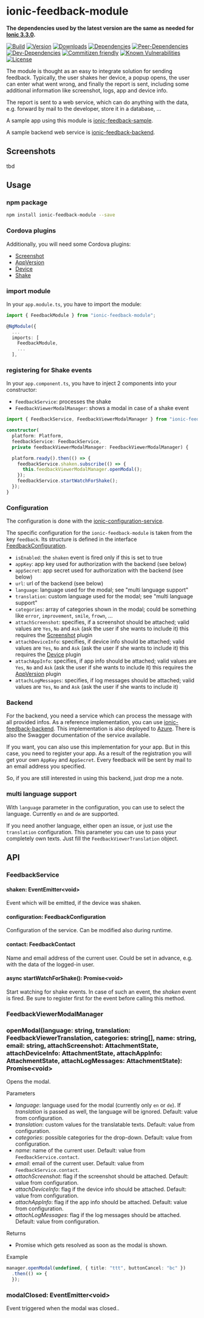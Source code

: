 # ionic-feedback-module

**The dependencies used by the latest version are the same as needed for [Ionic 3.3.0](https://github.com/driftyco/ionic/blob/master/CHANGELOG.md).**

[![Build](https://travis-ci.org/Ritzlgrmft/ionic-feedback-module.svg?branch=master)](https://travis-ci.org/Ritzlgrmft/ionic-feedback-module)
[![Version](https://badge.fury.io/js/ionic-feedback-module.svg)](https://www.npmjs.com/package/ionic-feedback-module)
[![Downloads](https://img.shields.io/npm/dt/ionic-feedback-module.svg)](https://www.npmjs.com/package/ionic-feedback-module)
[![Dependencies](https://david-dm.org/ritzlgrmft/ionic-feedback-module/master/status.svg)](https://david-dm.org/ritzlgrmft/ionic-feedback-module/master)
[![Peer-Dependencies](https://david-dm.org/ritzlgrmft/ionic-feedback-module/master/peer-status.svg)](https://david-dm.org/ritzlgrmft/ionic-feedback-module/master?type=peer)
[![Dev-Dependencies](https://david-dm.org/ritzlgrmft/ionic-feedback-module/master/dev-status.svg)](https://david-dm.org/ritzlgrmft/ionic-feedback-module/master?type=dev)
[![Commitizen friendly](https://img.shields.io/badge/commitizen-friendly-brightgreen.svg)](http://commitizen.github.io/cz-cli/)
[![Known Vulnerabilities](https://snyk.io/test/github/ritzlgrmft/ionic-feedback-module/badge.svg)](https://snyk.io/test/github/ritzlgrmft/ionic-feedback-module)
[![License](https://img.shields.io/npm/l/ionic-feedback-module.svg)](https://www.npmjs.com/package/ionic-feedback-module)

The module is thought as an easy to integrate solution for sending feedback. Typically, the user shakes her device, a popup opens, the user can enter what went wrong, and finally the report is sent, including some additional information like screenshot, logs, app and device info.

The report is sent to a web service, which can do anything with the data, e.g. forward by mail to the
developer, store it in a database, ...

A sample app using this module is [ionic-feedback-sample](https://github.com/Ritzlgrmft/ionic-feedback-sample).

A sample backend web service is [ionic-feedback-backend](https://github.com/Ritzlgrmft/ionic-feedback-backend).

## Screenshots

tbd

## Usage

### npm package

```bash
npm install ionic-feedback-module --save
```

### Cordova plugins

Additionally, you will need some Cordova plugins:

- [Screenshot](https://github.com/gitawego/cordova-screenshot)
- [AppVersion](https://github.com/whiteoctober/cordova-plugin-app-version)
- [Device](https://github.com/apache/cordova-plugin-device)
- [Shake](https://github.com/leecrossley/cordova-plugin-shake)

### import module

In your `app.module.ts`, you have to import the module:

```typescript
import { FeedbackModule } from "ionic-feedback-module";

@NgModule({
  ...
  imports: [
    FeedbackModule,
    ...
  ],
```

### registering for Shake events

In your `app.component.ts`, you have to inject 2 components into your constructor:

- `FeedbackService`: processes the shake
- `FeedbackViewerModalManager`: shows a modal in case of a shake event

```typescript
import { FeedbackService, FeedbackViewerModalManager } from "ionic-feedback-module";

constructor(
  platform: Platform,
  feedbackService: FeedbackService,
  private feedbackViewerModalManager: FeedbackViewerModalManager) {

  platform.ready().then(() => {
    feedbackService.shaken.subscribe(() => {
      this.feedbackViewerModalManager.openModal();
    });
    feedbackService.startWatchForShake();
  });
}
```

### Configuration

The configuration is done with the [ionic-configuration-service](https://github.com/Ritzlgrmft/ionic-configuration-service).

The specific configuration for the `ionic-feedback-module` is taken from the key `feedback`.
Its structure is defined in the interface [FeedbackConfiguration](src/feedback-configuration.model.ts).

- `isEnabled`: the `shaken` event is fired only if this is set to true
- `appKey`: app key used for authorization with the backend (see below)
- `appSecret`: app secret used for authorization with the backend (see below)
- `url`: url of the backend (see below)
- `language`: language used for the modal; see "multi language support"
- `translation`: custom language used for the modal; see "multi language support"
- `categories`: array of categories shown in the modal; could be something like `error`, `improvement`, `smile`, `frown`, ...
- `attachScreenshot`: specifies, if a screenshot should be attached; valid values are `Yes`, `No` and `Ask` (ask the user if she wants to include it)
  this requires the [Screenshot](https://github.com/gitawego/cordova-screenshot) plugin
- `attachDeviceInfo`: specifies, if device info should be attached; valid values are `Yes`, `No` and `Ask` (ask the user if she wants to include it)
  this requires the [Device](https://github.com/apache/cordova-plugin-device) plugin
- `attachAppInfo`: specifies, if app info should be attached; valid values are `Yes`, `No` and `Ask` (ask the user if she wants to include it)
  this requires the [AppVersion](https://github.com/whiteoctober/cordova-plugin-app-version) plugin
- `attachLogMessages`: specifies, if log messages should be attached; valid values are `Yes`, `No` and `Ask` (ask the user if she wants to include it)

### Backend

For the backend, you need a service which can process the message with all provided infos.
As a reference implementation, you can use [ionic-feedback-backend](https://github.com/Ritzlgrmft/ionic-feedback-backend). This implementation is also deployed
to [Azure](https://ionic-feedback-backend.azurewebsites.net). There is also the Swagger documentation
of the service available.

If you want, you can also use this implementation for your app. But in this case, you need to register
your app. As a result of the registration you will get your own `AppKey` and `AppSecret`. Every feedback
will be sent by mail to an email address you specified.

So, if you are still interested in using this backend, just drop me a note.

### multi language support

With `language` parameter in the configuration, you can
use to select the language. Currently `en` and `de` are supported.

If you need another language, either open an issue, or just use the `translation` configuration.
This parameter you can use to pass your completely own texts.
Just fill the `FeedbackViewerTranslation` object.

## API

### FeedbackService

#### shaken: EventEmitter&lt;void>

Event which will be emitted, if the device was shaken.

#### configuration: FeedbackConfiguration

Configuration of the service. Can be modified also during runtime.

#### contact: FeedbackContact

Name and email address of the current user. Could be set in advance, e.g. with the data of the logged-in user.

#### async startWatchForShake(): Promise&lt;void>

Start watching for shake events. In case of such an event, the *shaken* event is fired.
Be sure to register first for the event before calling this method.

### FeedbackViewerModalManager




### openModal(language: string, translation: FeedbackViewerTranslation, categories: string[], name: string, email: string, attachScreenshot: AttachmentState, attachDeviceInfo: AttachmentState, attachAppInfo: AttachmentState, attachLogMessages: AttachmentState): Promise&lt;void>

Opens the modal.

Parameters

- *language*: language used for the modal (currently only `en` or `de`).
  If *translation* is passed as well, the language will be ignored. Default: value from configuration.
- *translation*: custom values for the translatable texts. Default: value from configuration.
- *categories*: possible categories for the drop-down. Default: value from configuration.
- *name*: name of the current user. Default: value from `FeedbackService.contact`.
- *email*: email of the current user. Default: value from `FeedbackService.contact`.
- *attachScreenshot*: flag if the screenshot should be attached. Default: value from configuration.
- *attachDeviceInfo*: flag if the device info should be attached. Default: value from configuration.
- *attachAppInfo*: flag if the app info should be attached. Default: value from configuration.
- *attachLogMessages*: flag if the log messages should be attached. Default: value from configuration.

Returns

- Promise which gets resolved as soon as the modal is shown.

Example

```typescript
manager.openModal(undefined, { title: "ttt", buttonCancel: "bc" })
  .then(() => {
  });
```

### modalClosed: EventEmitter&lt;void>

Event triggered when the modal was closed..

